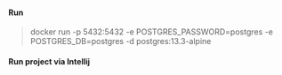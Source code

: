 #### Run
> docker run -p 5432:5432 -e POSTGRES_PASSWORD=postgres -e POSTGRES_DB=postgres -d postgres:13.3-alpine

#### Run project via Intellij